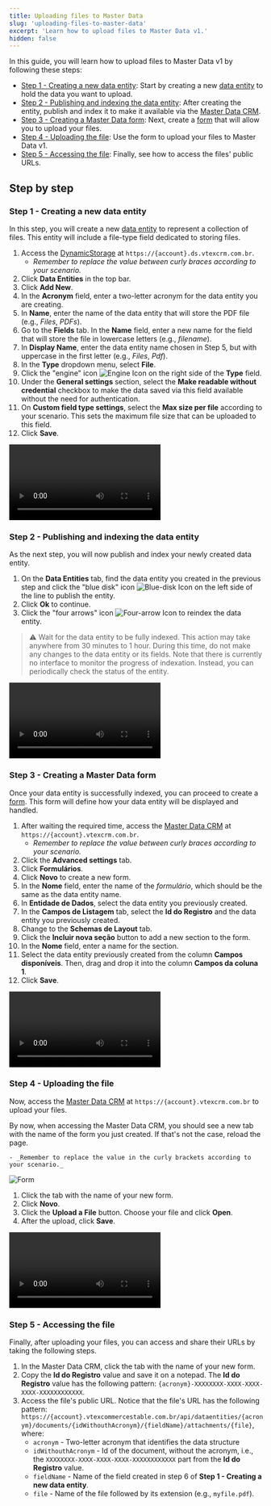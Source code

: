 ```yaml
---
title: Uploading files to Master Data
slug: 'uploading-files-to-master-data'
excerpt: 'Learn how to upload files to Master Data v1.'
hidden: false
---
```


In this guide, you will learn how to upload files to Master Data v1 by following these steps:

- [Step 1 - Creating a new data entity](#step-1---creating-a-new-data-entity): Start by creating a new [data entity](https://help.vtex.com/en/tutorial/creating-data-entity--tutorials_1265) to hold the data you want to upload.
- [Step 2 - Publishing and indexing the data entity](#step-2---publishing-and-indexing-the-data-entity): After creating the entity, publish and index it to make it available via the [Master Data CRM](https://help.vtex.com/en/tutorial/how-can-i-create-a-field-in-master-data--frequentlyAskedQuestions_1829#crm).
- [Step 3 - Creating a Master Data form](#step-3---creating-a-master-data-form): Next, create a [form](https://help.vtex.com/en/tutorial/creating-form-in-master-data--tutorials_1047) that will allow you to upload your files.
- [Step 4 - Uploading the file](#step-4---uploading-the-file): Use the form to upload your files to Master Data v1.
- [Step 5 - Accessing the file](#step-5---accessing-the-file): Finally, see how to access the files' public URLs.

## Step by step

### Step 1 - Creating a new data entity

In this step, you will create a new [data entity](https://help.vtex.com/en/tutorial/creating-data-entity--tutorials_1265) to represent a collection of files. This entity will include a file-type field dedicated to storing files.

1. Access the [DynamicStorage](https://help.vtex.com/en/tutorial/how-can-i-create-a-field-in-master-data--frequentlyAskedQuestions_1829#dynamic-storage) at `https://{account}.ds.vtexcrm.com.br`.
   - _Remember to replace the value between curly braces according to your scenario._
2. Click **Data Entities** in the top bar.
3. Click **Add New**.
4. In the **Acronym** field, enter a two-letter acronym for the data entity you are creating.
5. In **Name**, enter the name of the data entity that will store the PDF file (e.g., _Files_, _PDFs_).
6. Go to the **Fields** tab. In the **Name** field, enter a new name for the field that will store the file in lowercase letters (e.g., _filename_).
7. In **Display Name**, enter the data entity name chosen in Step 5, but with uppercase in the first letter (e.g., _Files_, _Pdf_).
8. In the **Type** dropdown menu, select **File**.
9. Click the "engine" icon <img src="https://raw.githubusercontent.com/vtexdocs/dev-portal-content/main/docs/guides/Master-Data/v1-guides/engine-icon.png" alt="Engine Icon"/> on the right side of the **Type** field.
10. Under the **General settings** section, select the **Make readable without credential** checkbox to make the data saved via this field available without the need for authentication.
11. On **Custom field type settings**, select the **Max size per file** according to your scenario. This sets the maximum file size that can be uploaded to this field.
12. Click **Save**.

<video src="https://raw.githubusercontent.com/vtexdocs/dev-portal-content/main/docs/guides/Master-Data/v1-guides/creating-a-new-data-entity.mp4" controls autoplay></video>

### Step 2 - Publishing and indexing the data entity

As the next step, you will now publish and index your newly created data entity.

1. On the **Data Entities** tab, find the data entity you created in the previous step and click the "blue disk" icon <img alt="Blue-disk Icon" src="https://raw.githubusercontent.com/vtexdocs/dev-portal-content/main/docs/guides/Master-Data/v1-guides/save-icon.png" alt="Save Icon"/> on the left side of the line to publish the entity.
2. Click **Ok** to continue.
3. Click the "four arrows" icon <img alt="Four-arrow Icon" src="https://raw.githubusercontent.com/vtexdocs/dev-portal-content/main/docs/guides/Master-Data/v1-guides/arrows-icon.png"/> to reindex the data entity.

> ⚠️ Wait for the data entity to be fully indexed. This action may take anywhere from 30 minutes to 1 hour. During this time, do not make any changes to the data entity or its fields. Note that there is currently no interface to monitor the progress of indexation. Instead, you can periodically check the status of the entity.

<video src="https://raw.githubusercontent.com/vtexdocs/dev-portal-content/main/docs/guides/Master-Data/v1-guides/publishing-and-indexing.mp4" controls autoplay></video>

### Step 3 - Creating a Master Data form

Once your data entity is successfully indexed, you can proceed to create a [form](https://help.vtex.com/en/tutorial/creating-form-in-master-data--tutorials_1047). This form will define how your data entity will be displayed and handled.

1. After waiting the required time, access the [Master Data CRM](https://help.vtex.com/en/tutorial/how-can-i-create-a-field-in-master-data--frequentlyAskedQuestions_1829#crm) at `https://{account}.vtexcrm.com.br`.
    - _Remember to replace the value between curly braces according to your scenario._
2. Click the **Advanced settings** tab.
3. Click **Formulários**.
4. Click **Novo** to create a new form.
5. In the **Nome** field, enter the name of the _formulário_, which should be the same as the data entity name.
6. In **Entidade de Dados**, select the data entity you previously created.
7. In the **Campos de Listagem** tab, select the **Id do Registro** and the data entity you previously created.
8. Change to the **Schemas de Layout** tab.
9. Click the **Incluir nova seção** button to add a new section to the form.
10. In the **Nome** field, enter a name for the section.
11. Select the data entity previously created from the column **Campos disponíveis**. Then, drag and drop it into the column **Campos da coluna 1**.
12. Click **Save**.

<video src="https://raw.githubusercontent.com/vtexdocs/dev-portal-content/main/docs/guides/Master-Data/v1-guides/creating-a-master-data-form.mp4" controls autoplay></video>

### Step 4 - Uploading the file

Now, access the [Master Data CRM](https://help.vtex.com/en/tutorial/how-can-i-create-a-field-in-master-data--frequentlyAskedQuestions_1829#crm) at `https://{account}.vtexcrm.com.br` to upload your files.

By now, when accessing the Master Data CRM, you should see a new tab with the name of the form you just created. If that's not the case, reload the page.

    - _Remember to replace the value in the curly brackets according to your scenario._

![Form](https://raw.githubusercontent.com/vtexdocs/dev-portal-content/main/docs/guides/Master-Data/v1-guides/form.png)

1. Click the tab with the name of your new form.
2. Click **Novo**.
3. Click the **Upload a File** button. Choose your file and click **Open**.
4. After the upload, click **Save**.

<video src="https://raw.githubusercontent.com/vtexdocs/dev-portal-content/main/docs/guides/Master-Data/v1-guides/uploading-a-file.mp4" controls autoplay></video>

### Step 5 - Accessing the file

Finally, after uploading your files, you can access and share their URLs by taking the following steps.

1. In the Master Data CRM, click the tab with the name of your new form.
2. Copy the **Id do Registro** value and save it on a notepad. The **Id do Registro** value has the following pattern: `{acronym}-XXXXXXXX-XXXX-XXXX-XXXX-XXXXXXXXXXXX`.
3. Access the file's public URL. Notice that the file's URL has the following pattern: `https://{account}.vtexcommercestable.com.br/api/dataentities/{acronym}/documents/{idWithouthAcronym}/{fieldName}/attachments/{file}`, where:
    - `acronym` - Two-letter acronym that identifies the data structure
    - `idWithouthAcronym` - Id of the document, without the acronym, i.e., the `XXXXXXXX-XXXX-XXXX-XXXX-XXXXXXXXXXXX` part from the **Id do Registro** value.
    - `fieldName` - Name of the field created in step 6 of **Step 1 - Creating a new data entity**.
    - `file` - Name of the file followed by its extension (e.g., `myfile.pdf`).
